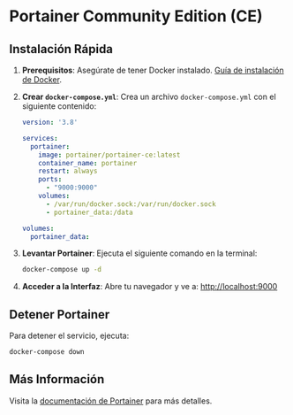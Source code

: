 # Portainer Community Edition (CE)

## Instalación Rápida

1. **Prerequisitos**: Asegúrate de tener Docker instalado. [Guía de instalación de Docker](https://docs.docker.com/get-docker/).

2. **Crear `docker-compose.yml`**:
   Crea un archivo `docker-compose.yml` con el siguiente contenido:

   ```yaml
   version: '3.8'

   services:
     portainer:
       image: portainer/portainer-ce:latest
       container_name: portainer
       restart: always
       ports:
         - "9000:9000"
       volumes:
         - /var/run/docker.sock:/var/run/docker.sock
         - portainer_data:/data

   volumes:
     portainer_data:
   ```

3. **Levantar Portainer**:
   Ejecuta el siguiente comando en la terminal:

   ```bash
   docker-compose up -d
   ```

4. **Acceder a la Interfaz**:
   Abre tu navegador y ve a: [http://localhost:9000](http://localhost:9000)

## Detener Portainer

Para detener el servicio, ejecuta:

```bash
docker-compose down
```

## Más Información

Visita la [documentación de Portainer](https://docs.portainer.io/) para más detalles.
